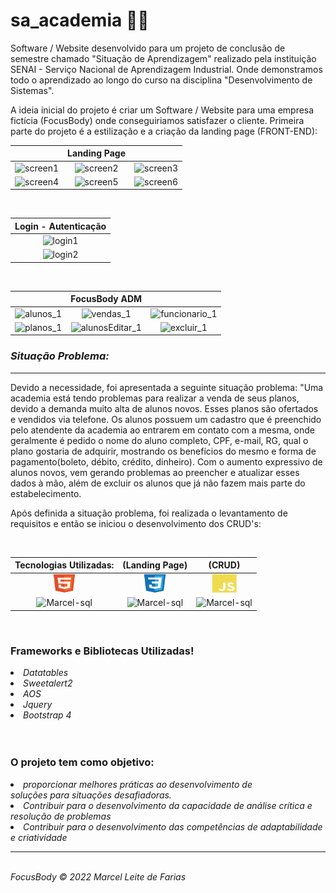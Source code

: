 # sa_academia 🏋️‍♀️

Software / Website desenvolvido para um projeto de conclusão de semestre chamado "Situação de Aprendizagem" realizado pela instituição SENAI - Serviço Nacional de Aprendizagem Industrial.
Onde demonstramos todo o aprendizado ao longo do curso na disciplina "Desenvolvimento de Sistemas". <br>

A ideia inicial do projeto é criar um Software / Website para uma empresa fictícia (FocusBody) onde conseguiriamos satisfazer o cliente. Primeira parte do projeto é a estilização e a criação da landing page (FRONT-END):

|      |  Landing Page  |        |
|    :---:     |     :---:      |     :---:     |
| ![screen1](https://user-images.githubusercontent.com/92833379/175951738-1cd19cde-d7e8-483f-ab10-3208c35ccd76.png)   | ![screen2](https://user-images.githubusercontent.com/92833379/175951792-540466d4-f0f8-47ad-95b0-d387d12f4756.png)     | ![screen3](https://user-images.githubusercontent.com/92833379/175951818-43294389-7690-46e5-9fa5-88f5b7ac7535.png)    |
| ![screen4](https://user-images.githubusercontent.com/92833379/175951854-66e79e57-82ee-42e7-af7e-c0a6d41fbe2b.png)     | ![screen5](https://user-images.githubusercontent.com/92833379/175951886-c9535774-72e0-429d-a3a8-eeb82fb6a289.png)       | ![screen6](https://user-images.githubusercontent.com/92833379/175963012-08663ec6-c86c-4d0e-a686-deacb028266c.png)      | 
<br>

|   Login - Autenticação   |  
| :---:        | 
| ![login1](https://user-images.githubusercontent.com/92833379/178506386-27ab2382-94b9-4cf8-9f77-665b281b5313.jpg)| 
| ![login2](https://user-images.githubusercontent.com/92833379/178506576-53e89e41-064b-447e-9cec-d093213aa1ca.jpg)| 

<br>


|      |  FocusBody ADM  |        |
|    :---:     |     :---:      |     :---:     |
| ![alunos_1](https://user-images.githubusercontent.com/92833379/178508749-df7c1833-af82-45c8-a312-d679b0497ebd.jpg)   | ![vendas_1](https://user-images.githubusercontent.com/92833379/178508801-6272c04e-f786-43e2-b69a-c24c4e6f360e.jpg)     | ![funcionario_1](https://user-images.githubusercontent.com/92833379/178508819-8acf8626-2a35-4998-afb2-410486917aca.jpg)    |
| ![planos_1](https://user-images.githubusercontent.com/92833379/178508855-4169a656-f147-467e-97a6-a5cd2410d539.jpg)     | ![alunosEditar_1](https://user-images.githubusercontent.com/92833379/178509088-c21dc156-9df3-49f7-9639-59759af599fa.jpg)       | ![excluir_1](https://user-images.githubusercontent.com/92833379/178509238-3c2a3292-2274-427f-935a-a5398b23874a.jpg)      | 


<h3><i>Situação Problema:</i></h3>
<hr>
<p>
Devido a necessidade, foi apresentada a seguinte situação problema: "Uma academia está tendo problemas para realizar a venda de seus planos, devido a demanda muito alta de alunos novos. Esses planos são ofertados e vendidos via telefone. Os alunos possuem um cadastro que é preenchido pelo atendente da academia ao entrarem em contato com a mesma, onde geralmente é pedido o nome do aluno completo, CPF, e-mail, RG, qual o plano gostaria de adquirir, mostrando os benefícios do mesmo e forma de pagamento(boleto, débito, crédito, dinheiro). Com o aumento expressivo de alunos novos, vem gerando problemas ao preencher e atualizar esses dados à mão, além de excluir os alunos que já não fazem mais parte do estabelecimento.

Após definida a situação problema, foi realizada o levantamento de requisitos e então se iniciou o desenvolvimento dos CRUD's:
</p>
<br>

|   Tecnologias Utilizadas:   |  (Landing Page)  |    (CRUD)    |
|    :---:     |     :---:      |    :---:      |
| <img align="center" alt="Marcel-HTML" height="30" width="40" src="https://raw.githubusercontent.com/devicons/devicon/master/icons/html5/html5-original.svg"/>   | <img align="center" alt="Marcel-CSS" height="30" width="40" src="https://raw.githubusercontent.com/devicons/devicon/master/icons/css3/css3-original.svg"/>     | <img align="center" alt="Marcel-Js" height="30" width="40" src="https://raw.githubusercontent.com/devicons/devicon/master/icons/javascript/javascript-plain.svg"/>    |
| <img align="center" alt="Marcel-sql" height="30" width="40" src="https://cdn.jsdelivr.net/gh/devicons/devicon/icons/bootstrap/bootstrap-original.svg" />     | <img align="center" alt="Marcel-sql" height="30" width="40" src="https://cdn.jsdelivr.net/gh/devicons/devicon/icons/php/php-original.svg" />       | <img align="center" alt="Marcel-sql" height="30" width="40" src="https://cdn.jsdelivr.net/gh/devicons/devicon/icons/mysql/mysql-original.svg"/>      | 

<br>

<h3>Frameworks e Bibliotecas Utilizadas!</h3>

<li><i>Datatables</i></li>
<li><i>Sweetalert2</i></li>
<li><i>AOS</i></li>
<li><i>Jquery</i></li>
<li><i>Bootstrap 4</i></li>

<br>
<br>

<h3>O projeto tem como objetivo:</h3>

<li><i>proporcionar melhores práticas ao desenvolvimento de</li>
soluções para situações desafiadoras.</i>

<li><i>Contribuir para o desenvolvimento da capacidade de análise crítica e
resolução de problemas</i></li>

<li><i>Contribuir para o desenvolvimento das competências de adaptabilidade e
criatividade</i></li>


<hr>


<br>
<i>FocusBody &copy; 2022 Marcel Leite de Farias</i>


